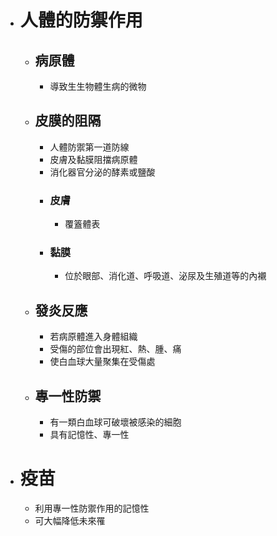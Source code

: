 - # 人體的防禦作用
	- ## 病原體
		- 導致生生物體生病的微物
	- ## 皮膜的阻隔
		- 人體防禦第一道防線
		- 皮膚及黏膜阻擋病原體
		- 消化器官分泌的酵素或鹽酸
		- ### 皮膚
			- 覆篕體表
		- ### 黏膜
			- 位於眼部、消化道、呼吸道、泌尿及生殖道等的內襯
	- ## 發炎反應
		- 若病原體進入身體組織
		- 受傷的部位會出現紅、熱、腫、痛
		- 使白血球大量聚集在受傷處
	- ## 專一性防禦
		- 有一類白血球可破壞被感染的細胞
		- 具有記憶性、專一性
- # 疫苗
	- 利用專一性防禦作用的記憶性
	- 可大幅降低未來罹